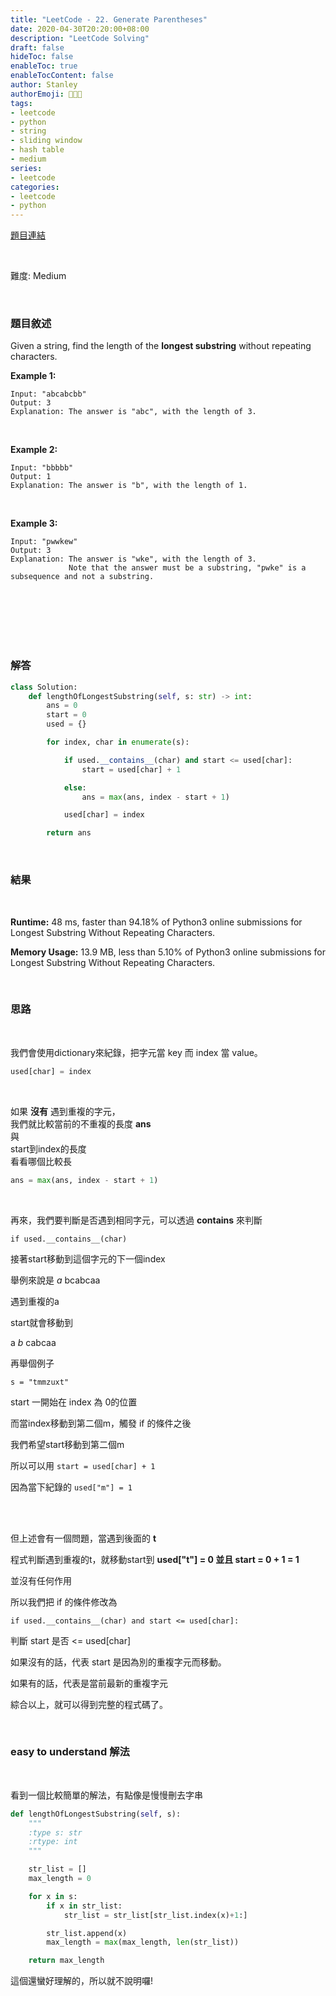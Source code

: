 ```yaml
---
title: "LeetCode - 22. Generate Parentheses"
date: 2020-04-30T20:20:00+08:00
description: "LeetCode Solving"
draft: false
hideToc: false
enableToc: true
enableTocContent: false
author: Stanley
authorEmoji: 👨🏻‍💻
tags:
- leetcode
- python
- string
- sliding window
- hash table
- medium
series:
- leetcode
categories:
- leetcode
- python
---
```


[題目連結](https://leetcode.com/problems/longest-substring-without-repeating-characters/)

<br/>

難度: Medium

<br/>

### 題目敘述
Given a string, find the length of the **longest substring** without repeating characters.

**Example 1:**
```
Input: "abcabcbb"
Output: 3
Explanation: The answer is "abc", with the length of 3.
```

<br/>

**Example 2:**
```
Input: "bbbbb"
Output: 1
Explanation: The answer is "b", with the length of 1.
```

<br/>

**Example 3:**
```
Input: "pwwkew"
Output: 3
Explanation: The answer is "wke", with the length of 3.
             Note that the answer must be a substring, "pwke" is a subsequence and not a substring.
```

<br/><br/><br/><br/><br/>

### 解答

```Python
class Solution:
    def lengthOfLongestSubstring(self, s: str) -> int:
        ans = 0
        start = 0
        used = {}

        for index, char in enumerate(s):

            if used.__contains__(char) and start <= used[char]:
                start = used[char] + 1

            else:
                ans = max(ans, index - start + 1)

            used[char] = index

        return ans
```

<br/>

### 結果
<br/>

**Runtime:** 48 ms, faster than 94.18% of Python3 online submissions for Longest Substring Without Repeating Characters.

**Memory Usage:** 13.9 MB, less than 5.10% of Python3 online submissions for Longest Substring Without Repeating Characters.

<br/>

### 思路
<br/>

我們會使用dictionary來紀錄，把字元當 key 而 index 當 value。
```python
used[char] = index
```

<br/>

如果 **沒有** 遇到重複的字元，   
我們就比較當前的不重複的長度 **ans**   
與  
start到index的長度  
看看哪個比較長  

```python
ans = max(ans, index - start + 1)
```

<br/>

再來，我們要判斷是否遇到相同字元，可以透過 **contains** 來判斷

```if used.__contains__(char)```

接著start移動到這個字元的下一個index

舉例來說是 *a* bcabcaa

遇到重複的a

start就會移動到

a *b* cabcaa

再舉個例子

```s = "tmmzuxt"```

start 一開始在 index 為 0的位置

而當index移動到第二個m，觸發 if 的條件之後

我們希望start移動到第二個m

所以可以用 ```start = used[char] + 1```

因為當下紀錄的 ```used["m"] = 1```

<br/><br/>

但上述會有一個問題，當遇到後面的 **t**

程式判斷遇到重複的t，就移動start到 **used["t"] = 0 並且 start = 0 + 1 = 1**

並沒有任何作用

所以我們把 if 的條件修改為

```if used.__contains__(char) and start <= used[char]:```

判斷 start 是否 <= used[char]

如果沒有的話，代表 start 是因為別的重複字元而移動。

如果有的話，代表是當前最新的重複字元

綜合以上，就可以得到完整的程式碼了。


<br/>

### easy to understand 解法
<br/>

看到一個比較簡單的解法，有點像是慢慢刪去字串

```python
def lengthOfLongestSubstring(self, s):
    """
    :type s: str
    :rtype: int
    """

    str_list = []
    max_length = 0

    for x in s:
        if x in str_list:
            str_list = str_list[str_list.index(x)+1:]

        str_list.append(x)    
        max_length = max(max_length, len(str_list))

    return max_length
```

這個還蠻好理解的，所以就不說明囉!
